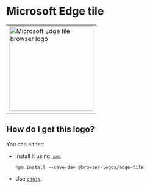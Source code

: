 # Microsoft Edge tile

<table>
    <tr height=230>
        <td>
            <a href="https://github.com/alrra/browser-logos/tree/eba7a4445bff89ecd25dcc853cc666058fb6852a/src/edge-tile">
                <img width=220 src="https://raw.githubusercontent.com/alrra/browser-logos/eba7a4445bff89ecd25dcc853cc666058fb6852a/src/edge-tile/edge-tile.svg?sanitize=true" alt="Microsoft Edge tile browser logo">
            </a>
        </td>
    </tr>
</table>

## How do I get this logo?

You can either:

* Install it using [`npm`][npm]:

  `npm install --save-dev @browser-logos/edge-tile`

* Use [`cdnjs`][cdnjs].

<!-- Link labels: -->

[cdnjs]: https://cdnjs.com/libraries/browser-logos
[npm]: https://www.npmjs.com/
